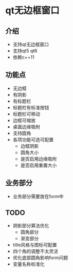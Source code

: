 ﻿# qt无边框窗口

## 介绍

- 支持qt无边框窗口
- 支持qt5 qt6
- 依赖c++11

## 功能点

- 无边框
- 有阴影
- 有标题栏
- 标题栏有标准按钮
- 标题栏可移动
- 边框可缩放
- 桌面边缘吸附
- 支持圆角
- 各项功能可选可配置
    - 边框阴影
    - 圆角大小
    - 是否启用边缘吸附
    - 是否启用重置大小
   

## 业务部分
- 业务部分需要放在form中

## TODO

- 阴影部分算法优化
    - 圆角部分
    - 渐变部分
- title风格与图标可配置
- 四个角的调整不太灵活
- 优化底部圆角影响form问题
- 变量名称标准化

